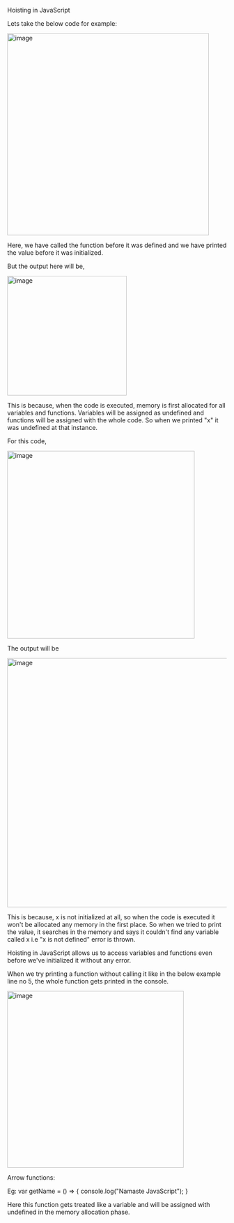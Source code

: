 Hoisting in JavaScript

Lets take the below code for example:

<img width="463" alt="image" src="https://github.com/Gayathri229/JavaScript/assets/60467364/e18f1208-9048-4f6e-9e66-e69794a2f658">

Here, we have called the function before it was defined and we have printed the value before it was initialized.

But the output here will be, 

<img width="274" alt="image" src="https://github.com/Gayathri229/JavaScript/assets/60467364/a3d1f742-a3c9-419b-91a5-28b0969f71e5">

This is because, when the code is executed, memory is first allocated for all variables and functions. Variables will be assigned as undefined and functions will be assigned with the whole code.
So when we printed "x" it was undefined at that instance.

For this code,

<img width="430" alt="image" src="https://github.com/Gayathri229/JavaScript/assets/60467364/84cd0b62-a8f8-45a1-9678-a3d53c938f4a">

The output will be

<img width="571" alt="image" src="https://github.com/Gayathri229/JavaScript/assets/60467364/c2e35fb8-b17c-4f8f-90a2-5446a34c2275">

This is because, x is not initialized at all, so when the code is executed it won't be allocated any memory in the first place. So when we tried to print the value, it searches in the memory and says it couldn't find any variable called x i.e "x is not defined" error is thrown.

Hoisting in JavaScript allows us to access variables and functions even before we've initialized it without any error.

When we try printing a function without calling it like in the below example line no 5, the whole function gets printed in the console.

<img width="405" alt="image" src="https://github.com/Gayathri229/JavaScript/assets/60467364/81bdd8d8-960c-41e1-9334-3c838597c368">



Arrow functions:

Eg:
var getName = () => {
console.log("Namaste JavaScript");
}

Here this function gets treated like a variable and will be assigned with undefined in the memory allocation phase.
